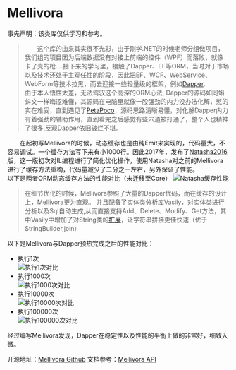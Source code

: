 # Mellivora

事先声明：该类库仅供学习和参考。

>&emsp;&emsp;这个库的由来其实很不光彩，由于刚学.NET的时候老师分组做项目，我们组的项目因为后端数据没有对接上前端的控件（WPF）而落败，就像卡了壳的枪....接下来的学习里，接触了Dapper、EF等ORM，当时对于市场以及技术还处于主观任性的阶段，因此把EF、WCF、WebService、WebForm等技术拉黑，而去迎接一些轻量级的框架，例如[Dapper](https://github.com/StackExchange/Dapper).   
>由于本人悟性太差，无法驾驭这个高深的ORM心法, Dapper的源码如同蝌蚪文一样晦涩难懂，其源码在电脑里就像一股强劲的内力没办法化解，憋的实在难受，直到遇见了[PetaPoco](https://github.com/CollaboratingPlatypus/PetaPoco)，源码思路清晰易懂，对化解Dapper内力有着强劲的辅助作用，直到看完之后感觉有些穴道被打通了，整个人也精神了很多,反观Dapper依旧破烂不堪。

&emsp;&emsp;在起初写Mellivora的时候，动态缓存也是由纯Emit来实现的，代码量大，不容易调试。一个缓存方法写下来有小1000行。因此2017年，发布了[Natasha2016](https://github.com/dotnetcore/Natasha)版，这一版初次对IL编程进行了简化优化操作，使用Natasha对之前的Mellivora进行了缓存方法重构，代码量减少了二分之一左右，另外保证了性能。  
以下是两者ORM动态缓存方法的性能对比（未迁移至Core）
![Natasha缓存性能](https://nmslanx.github.io/Mellivora/Cache.png)
>在细节优化的时候，Mellivora参照了大量的Dapper代码，而在缓存的设计上，Mellivora更为直观。
并且配备了实体类分析库Vasily，对实体类进行分析以及Sql自动生成,从而直接支持Add、Delete、Modify、Get方法，其中Vasily中增加了对String类的[扩展](https://github.com/NMSLanX/Mellivora/blob/master/src/Vasily/Utils/NMSString.cs)，让字符串拼接更佳快速（优于StringBuilder,join）

以下是Mellivora与Dapper预热完成之后的性能对比：
* 执行1次  
![执行1次对比](https://nmslanx.github.io/Mellivora/1M.png)
* 执行1000次  
![执行1000次对比](https://nmslanx.github.io/Mellivora/1000M.png)
* 执行10000次  
![执行10000次对比](https://nmslanx.github.io/Mellivora/10000M.png)
* 执行100000次  
![执行100000次对比](https://nmslanx.github.io/Mellivora/100000M.png)

经过编写Mellivora发现，Dapper在稳定性以及性能的平衡上做的非常好，细致入微。

开源地址：[Mellivora Github](https://github.com/NMSLanX/Mellivora)
文档参考：[Mellivora API](https://nmslanx.github.io/Mellivora/)
